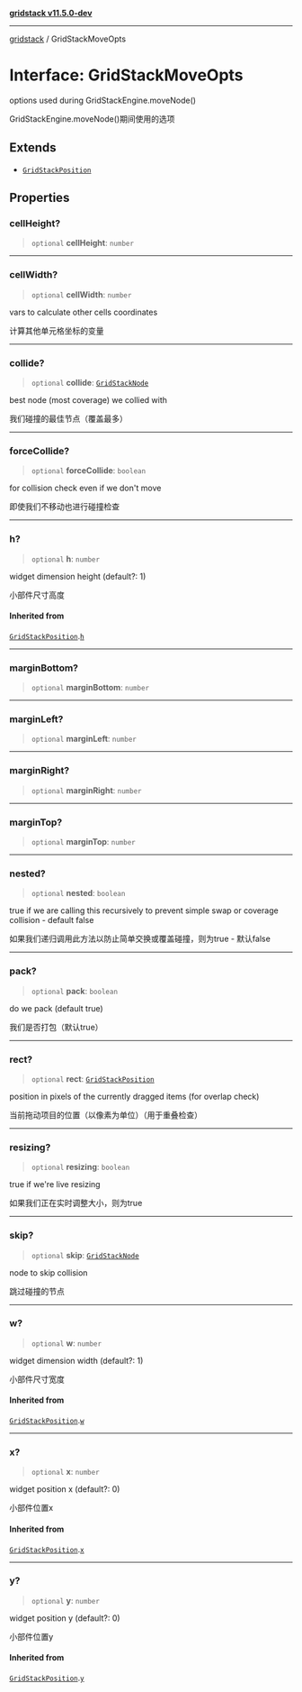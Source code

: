 [**gridstack v11.5.0-dev**](../README.md)

***

[gridstack](../globals.md) / GridStackMoveOpts

# Interface: GridStackMoveOpts

options used during GridStackEngine.moveNode()

GridStackEngine.moveNode()期间使用的选项

## Extends

- [`GridStackPosition`](GridStackPosition.md)

## Properties

### cellHeight?

> `optional` **cellHeight**: `number`

***

### cellWidth?

> `optional` **cellWidth**: `number`

vars to calculate other cells coordinates

计算其他单元格坐标的变量

***

### collide?

> `optional` **collide**: [`GridStackNode`](GridStackNode.md)

best node (most coverage) we collied with

我们碰撞的最佳节点（覆盖最多）

***

### forceCollide?

> `optional` **forceCollide**: `boolean`

for collision check even if we don't move

即使我们不移动也进行碰撞检查

***

### h?

> `optional` **h**: `number`

widget dimension height (default?: 1)

小部件尺寸高度

#### Inherited from

[`GridStackPosition`](GridStackPosition.md).[`h`](GridStackPosition.md#h)

***

### marginBottom?

> `optional` **marginBottom**: `number`

***

### marginLeft?

> `optional` **marginLeft**: `number`

***

### marginRight?

> `optional` **marginRight**: `number`

***

### marginTop?

> `optional` **marginTop**: `number`

***

### nested?

> `optional` **nested**: `boolean`

true if we are calling this recursively to prevent simple swap or coverage collision - default false

如果我们递归调用此方法以防止简单交换或覆盖碰撞，则为true - 默认false

***

### pack?

> `optional` **pack**: `boolean`

do we pack (default true)

我们是否打包（默认true）

***

### rect?

> `optional` **rect**: [`GridStackPosition`](GridStackPosition.md)

position in pixels of the currently dragged items (for overlap check)

当前拖动项目的位置（以像素为单位）（用于重叠检查）

***

### resizing?

> `optional` **resizing**: `boolean`

true if we're live resizing

如果我们正在实时调整大小，则为true

***

### skip?

> `optional` **skip**: [`GridStackNode`](GridStackNode.md)

node to skip collision

跳过碰撞的节点

***

### w?

> `optional` **w**: `number`

widget dimension width (default?: 1)

小部件尺寸宽度

#### Inherited from

[`GridStackPosition`](GridStackPosition.md).[`w`](GridStackPosition.md#w)

***

### x?

> `optional` **x**: `number`

widget position x (default?: 0)

小部件位置x

#### Inherited from

[`GridStackPosition`](GridStackPosition.md).[`x`](GridStackPosition.md#x)

***

### y?

> `optional` **y**: `number`

widget position y (default?: 0)

小部件位置y

#### Inherited from

[`GridStackPosition`](GridStackPosition.md).[`y`](GridStackPosition.md#y)
